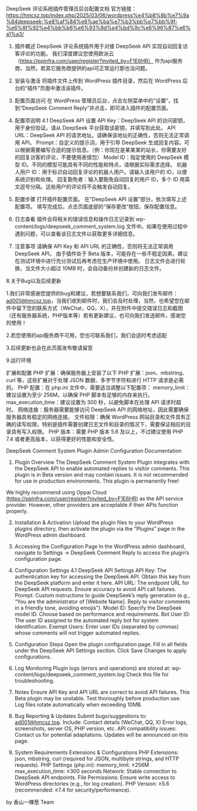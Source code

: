 DeepSeek 评论系统插件管理员后台配置文档
官方链接：
https://hmcsz.top/index.php/2025/03/06/wordpress%e4%b8%8b%e7%9a%84deepseek-%e8%af%84%e8%ae%ba%e7%b3%bb%e7%bb%9f-%e6%8f%92%e4%bb%b6%e6%93%8d%e4%bd%9c%e6%96%87%e6%a1%a3/

1. 插件概述
DeepSeek 评论系统插件用于对接 DeepSeek API 实现自动回复访客评论的功能。
我们深度建议您使用欧派云（https://ppinfra.com/user/register?invited_by=F1E6HR）
作为api服务商，当然，若其它服务商提供的api可正常运行那也没问题。

2. 安装与激活
将插件文件上传到 WordPress 插件目录，然后在 WordPress 后台的“插件”页面中激活该插件。

3. 配置页面访问
在 WordPress 管理员后台，点击左侧菜单中的“设置”，找到“DeepSeek Comment Reply”并点击，即可进入插件的配置页面。

4. 配置项说明
4.1 DeepSeek API 设置
API Key：DeepSeek API 的访问密钥，用于身份验证。请从 DeepSeek 平台获取该密钥，并填写到此处。
API URL：DeepSeek API 的请求地址。请确保该地址的正确性，否则无法正常调用 API。
Prompt：自定义的提示词，用于引导 DeepSeek 生成回复内容。可以根据需要编写合适的提示信息。（例：你现在是某某某的站长，你需要友好的回复访客的评论，不要使用表情包）
Model ID：指定使用的 DeepSeek 模型 ID。不同的模型可能具有不同的性能和特点，请根据实际需求选择。
机器人用户 ID：用于标识自动回复评论的机器人用户。请输入该用户的 ID，以便系统识别和处理。
回复豁免者：输入要豁免自动回复的用户 ID，多个 ID 用英文逗号分隔。这些用户的评论将不会触发自动回复。
5. 配置步骤
打开插件配置页面。
在“DeepSeek API 设置”部分，依次填写上述配置项。
填写完成后，点击页面底部的“保存更改”按钮，保存配置信息。
6. 日志查看
插件会将相关的错误信息和操作日志记录到 wp-content/logs/deepseek_comment_system.log 文件中。如果在使用过程中遇到问题，可以查看该日志文件以获取更多详细信息。

7. 注意事项
请确保 API Key 和 API URL 的正确性，否则将无法正常调用 DeepSeek API。
由于插件处于 Beta 版本，可能存在一些不稳定因素，建议在测试环境中进行充分测试后再考虑在生产环境中使用。
日志文件会进行轮换，当文件大小超过 10MB 时，会自动备份并创建新的日志文件。


8.关于Bug以及后续更新

1.我们非常感谢您提供的bug和建议，若想要联系我们，可向我们发布邮件：ad001@hmcsz.top，当我们收到邮件时，我们会及时处理，当然，也希望您在邮件中留下您的联系方式（WeChat，QQ，X），并在附件中提交错误日志和截图（还有服务器系统，PHP版本等）若有更新建议，也可向我们发送邮件，感谢您的使用！

2.若您使用的api服务商不可用，您也可联系我们，我们会适时考虑适配

3.后续更新也会在此页面发布敬请留意


9.运行环境

扩展和配置
PHP 扩展：确保服务器上安装了以下 PHP 扩展：json、mbstring、curl 等，这些扩展对于处理 JSON 数据、多字节字符和进行 HTTP 请求是必需的。
PHP 配置：在 php.ini 文件中，需要适当调整以下配置项：
memory_limit：建议设置为至少 256M，以确保 PHP 脚本有足够的内存来执行。
max_execution_time：建议设置为 300 秒，以避免脚本在处理 API 请求时超时。
网络连接：服务器需要能够访问 DeepSeek API 的网络地址，因此需要确保服务器具有稳定的网络连接。
文件权限：确保 WordPress 网站目录和文件具有正确的读写权限，特别是插件需要创建日志文件和目录的情况下，需要保证相应的目录具有写入权限。
PHP 版本：需要 PHP 版本 5.6 及以上，不过建议使用 PHP 7.4 或者更高版本，以获得更好的性能和安全性。


DeepSeek Comment System Plugin Admin Configuration Documentation

1. Plugin Overview
The DeepSeek Comment System Plugin integrates with the DeepSeek API to enable automated replies to visitor comments. This plugin is in Beta version and may contain issues. It is not recommended for use in production environments. This plugin is permanently free!

We highly recommend using Oppai Cloud (https://ppinfra.com/user/register?invited_by=F1E6HR) as the API service provider. However, other providers are acceptable if their APIs function properly.

2. Installation & Activation
Upload the plugin files to your WordPress plugins directory, then activate the plugin via the “Plugins” page in the WordPress admin dashboard.

3. Accessing the Configuration Page
In the WordPress admin dashboard, navigate to Settings → DeepSeek Comment Reply to access the plugin’s configuration page.

4. Configuration Settings
4.1 DeepSeek API Settings
API Key: The authentication key for accessing the DeepSeek API. Obtain this key from the DeepSeek platform and enter it here.
API URL: The endpoint URL for DeepSeek API requests. Ensure accuracy to avoid API call failures.
Prompt: Custom instructions to guide DeepSeek’s reply generation (e.g., “You are the administrator of [Website Name]. Reply to visitor comments in a friendly tone, avoiding emojis”).
Model ID: Specify the DeepSeek model ID. Choose based on performance and requirements.
Bot User ID: The user ID assigned to the automated reply bot for system identification.
Exempt Users: Enter user IDs (separated by commas) whose comments will not trigger automated replies.
5. Configuration Steps
Open the plugin configuration page.
Fill in all fields under the DeepSeek API Settings section.
Click Save Changes to apply configurations.
6. Log Monitoring
Plugin logs (errors and operations) are stored at:
wp-content/logs/deepseek_comment_system.log
Check this file for troubleshooting.

7. Notes
Ensure API Key and API URL are correct to avoid API failures.
This Beta plugin may be unstable. Test thoroughly before production use.
Log files rotate automatically when exceeding 10MB.
8. Bug Reporting & Updates
Submit bugs/suggestions to: ad001@hmcsz.top. Include:
Contact details (WeChat, QQ, X)
Error logs, screenshots, server OS, PHP version, etc.
API compatibility issues: Contact us for potential adaptations.
Updates will be announced on this page.
9. System Requirements
Extensions & Configurations
PHP Extensions: json, mbstring, curl (required for JSON, multibyte strings, and HTTP requests).
PHP Settings (php.ini):
memory_limit: ≥256M
max_execution_time: ≥300 seconds
Network: Stable connection to DeepSeek API endpoints.
File Permissions: Ensure write access to WordPress directories (e.g., for log creation).
PHP Version: ≥5.6 (recommended: ≥7.4 for security/performance).

by 香山一棵葱 Team
